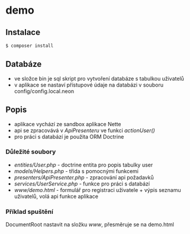 # demo
## Instalace
```bash
$ composer install
```

## Databáze
* ve složce bin je sql skript pro vytvoření databáze s tabulkou uživatelů
* v aplikace se nastaví přístupové údaje na databázi v souboru config/config.local.neon

## Popis
* aplikace vychází ze sandbox aplikace Nette
* api se zpracovává v *ApiPresenteru* ve funkci *actionUser()*
* pro práci s databází je použita ORM Doctrine

### Důležité soubory
* *entities/User.php* - doctrine entita pro popis tabulky user
* *models/Helpers.php* - třída s pomocnými funkcemi
* *presenters/ApiPresenter.php* - zpracování api požadavků 
* *services/UserService.php* - funkce pro práci s databází
* *www/demo.html* - formulář pro registraci uživatele + výpis seznamu uživatelů, volá api funkce aplikace

### Příklad spuštění
DocumentRoot nastavit na složku *www*, přesměruje se na demo.html
